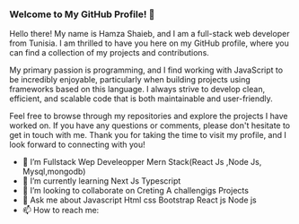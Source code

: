 ### Welcome to My GitHub Profile! 👋

Hello there! My name is Hamza Shaieb, and I am a full-stack web developer from Tunisia. I am thrilled to have you here on my GitHub profile, where you can find a collection of my projects and contributions.

My primary passion is programming, and I find working with JavaScript to be incredibly enjoyable, particularly when building projects using frameworks based on this language. I always strive to develop clean, efficient, and scalable code that is both maintainable and user-friendly.

Feel free to browse through my repositories and explore the projects I have worked on. If you have any questions or comments, please don't hesitate to get in touch with me. Thank you for taking the time to visit my profile, and I look forward to connecting with you!


- 🔭 I’m Fullstack Wep Develeopper Mern Stack(React Js ,Node Js, Mysql,mongodb)
- 🌱 I’m currently learning Next Js Typescript
- 👯 I’m looking to collaborate on Creting A challengigs Projects
- 💬 Ask me about Javascript Html css Bootstrap React js Node js  
- 📫 How to reach me: 

